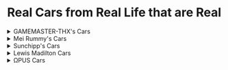 # Real Cars from Real Life that are Real

<details>
  <summary>GAMEMASTER-THX's Cars</summary>
  
  * huracan performante red bishop
  * shinkansen 700 design 1
  * shinkansen e4 design 1
</details>
<details>
  <summary>Mei Rummy's Cars</summary>
  
  All cars are from [GameModels](https://gamemodels.ru)
  * [Real] Koenigsegg Jesko Absolut
  * [Real] Lamborghini Veneno
  * [Real] Lancia Stratos 73 HF
  * [Real] RUF CTR Yellowbird
</details>
<details>
  <summary>Sunchipp's Cars</summary>
  
  * 67_corvette_eagle
  * classic_dmc
  * vw beetle sunroof
  * vw_beetle
  * vw_beetle_damage
  * vw_beetle_herbie
  * 1973 AMC Gremlin
  * 2023 Honda Accord Euro R
  * 2016 Honda NSX
  * 1960 Aston Martin DB5 (custom Particle Lag Warning)
  * The Red Baron [Plane]
  * 1970 Cadillac Hearse
  * Zenvo ST1
  * Lexus-is300 (Eastside Midnight Rush Promotion) (Rescaled)
  * 1956 Ford F100 Van
  * 1956 Ford F100 Van (LOST MC)
  * 1956 Ford F100 Van (Coca Cola)
  * 2013 Dodge Charger Police Car
  * 2007 Ford Crown Victoria Police Car
  * BMW M3 GTR (Updated with HD Textures and glass fix)
  * Hyundai N Vision 74 (Fixed Rear Wheels, Replaced Flight Mode)
  * Nissan GTR (Eastside Midnight Rush Promotion)
  * Aston Martin Vanquish (Eastside Midnight Rush Promotion)
  * Chevy Impala Nascar (Mountain Dew) (updated Boost Jets)
  * 82 Buick Regal (Mountain Dew) (Boost Jets updated)
  * 2005 Lexus IS 300 (Princess Robot Bubblegum Livery)
  * McMurtry Spéirling
  * Wienermobile
</details>
<details>
  <summary>Lewis Madilton Cars</summary>
  
  * [Real] 2023 Mercedes W14
  * [Real] 2023 W14 Crazy
  * [Real] 2024 MCL-38
  * [Real] Ferrari SF-25
</details>
<details>
  <summary>ΩPUS Cars</summary>
  
  * [Real] Chevy Blazer
</details>
